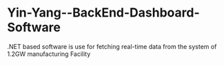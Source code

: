 # Yin-Yang--BackEnd-Dashboard-Software
.NET based software is use for fetching real-time data from the system of 1.2GW manufacturing Facility
